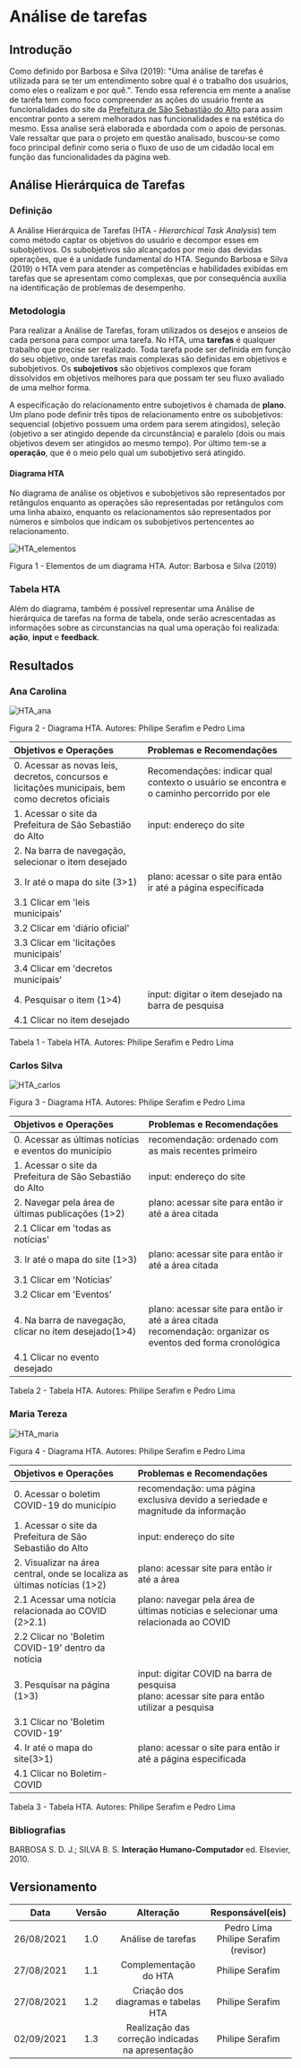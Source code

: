# Análise de tarefas

## Introdução

Como definido por Barbosa e Silva (2019): "Uma análise de tarefas é utilizada para se ter um entendimento sobre qual é o trabalho dos usuários, como eles o realizam e por quê.". Tendo essa referencia em mente a analise de taréfa tem como foco compreender as ações do usuário frente as funcionalidades do site da [Prefeitura de São Sebastião do Alto](http://ssalto.rj.gov.br/) para assim encontrar ponto a serem melhorados nas funcionalidades e na estética do mesmo. Essa analise será elaborada e abordada com o apoio de personas.
Vale ressaltar que para o projeto em questão analisado, buscou-se como foco principal definir como seria o fluxo de uso de um cidadão local em função das funcionalidades da página web.

## Análise Hierárquica de Tarefas

### Definição
A Análise Hierárquica de Tarefas (HTA - *Hierarchical Task Analysis*) tem como método captar os objetivos do usuário e decompor esses em subobjetivos. Os subobjetivos são alcançados por meio das devidas operações, que é a unidade fundamental do HTA. Segundo Barbosa e Silva (2019) o HTA vem para atender as competências e habilidades exibidas em tarefas que se apresentam como complexas, que por consequência auxilia na identificação de problemas de desempenho. 

### Metodologia
Para realizar a Análise de Tarefas, foram utilizados os desejos e anseios de cada persona para compor uma tarefa.
No HTA, uma <strong>tarefas</strong> é qualquer trabalho que precise ser realizado. Toda tarefa pode ser definida em função do seu objetivo, onde tarefas mais complexas são definidas em objetivos e subobjetivos. Os <strong>subojetivos</strong> são objetivos complexos que foram dissolvidos em objetivos melhores para que possam ter seu fluxo avaliado de uma melhor forma.

A especificação do relacionamento entre subojetivos é chamada de <strong>plano</strong>. Um plano pode definir três tipos de relacionamento entre os subobjetivos: sequencial (objetivo possuem uma ordem para serem atingidos), seleção (objetivo a ser atingido depende da circunstância) e paralelo (dois ou mais objetivos devem ser atingidos ao mesmo tempo). Por último tem-se a <strong>operação</strong>, que é o meio pelo qual um subobjetivo será atingido.

#### Diagrama HTA
No diagrama de análise os objetivos e subobjetivos são representados por retângulos enquanto as operações são representadas por retângulos com uma linha abaixo, enquanto os relacionamentos são representados por números e símbolos que indicam os subobjetivos pertencentes ao relacionamento.

![HTA_elementos](./../../assets/img/hta_elementos.png)

<figcaption>Figura 1 - Elementos de um diagrama HTA. Autor: Barbosa e Silva (2019)</figcaption>

### Tabela HTA
Além do diagrama, também é possível representar uma Análise de hierárquica de tarefas na forma de tabela, onde serão acrescentadas as informações sobre as circunstancias na qual uma operação foi realizada: <strong>ação</strong>, <strong>input</strong> e <strong>feedback</strong>.


## Resultados

### Ana Carolina
![HTA_ana](./../../assets/img/hta_ana.png)
<figcaption>Figura 2 - Diagrama HTA. Autores: Philipe Serafim e Pedro Lima</figcaption>


| Objetivos e Operações                                                                             | Problemas e Recomendações                                                                 |
| :------------------------------------------------------------------------------------------------ | :---------------------------------------------------------------------------------------- |
| 0. Acessar as novas leis, decretos, concursos e licitações municipais, bem como decretos oficiais | Recomendações: indicar qual contexto o usuário se encontra e o caminho percorrido por ele |
| 1. Acessar o site da Prefeitura de São Sebastião do Alto                                          | input: endereço do site                                                                   |
| 2. Na barra de navegação, selecionar o item desejado                                              |                                                                                           |
| 3. Ir até o mapa do site (3>1)                                                                    | plano: acessar o site para então ir até a página especificada                             |
| 3.1 Clicar em 'leis municipais'                                                                   |                                                                                           |
| 3.2 Clicar em 'diário oficial'                                                                    |                                                                                           |
| 3.3 Clicar em 'licitações municipais'                                                             |                                                                                           |
| 3.4 Clicar em 'decretos municipais'                                                               |                                                                                           |
| 4. Pesquisar o item (1>4)                                                                         | input: digitar o item desejado na barra de pesquisa                                       |
| 4.1 Clicar no item desejado                                                                       |                                                                                           |
<figcaption> Tabela 1 - Tabela HTA. Autores: Philipe Serafim e Pedro Lima</figcaption>


### Carlos Silva
![HTA_carlos](./../../assets/img/hta_carlos.png)
<figcaption>Figura 3 - Diagrama HTA. Autores: Philipe Serafim e Pedro Lima</figcaption>

| Objetivos e Operações                                    | Problemas e Recomendações                                                                                       |
| :------------------------------------------------------- | :-------------------------------------------------------------------------------------------------------------- |
| 0. Acessar as últimas notícias e eventos do município    | recomendação: ordenado com as mais recentes primeiro                                                            |
| 1. Acessar o site da Prefeitura de São Sebastião do Alto | input: endereço do site                                                                                         |
| 2. Navegar pela área de últimas publicações (1>2)        | plano: acessar site para então ir até a área citada                                                             |
| 2.1 Clicar em 'todas as notícias'                        |                                                                                                                 |
| 3. Ir até o mapa do site (1>3)                           | plano: acessar site para então ir até a área citada                                                             |
| 3.1 Clicar em 'Notícias'                                 |                                                                                                                 |
| 3.2 Clicar em 'Eventos'                                  |                                                                                                                 |
| 4. Na barra de navegação, clicar no item desejado(1>4)   | plano: acessar site para então ir até a área citada<br>recomendação: organizar os eventos ded forma cronológica |
| 4.1 Clicar no evento desejado                            |                                                                                                                 |
<figcaption> Tabela 2 - Tabela HTA. Autores: Philipe Serafim e Pedro Lima</figcaption>

### Maria Tereza
![HTA_maria](./../../assets/img/hta_maria.png)
<figcaption>Figura 4 - Diagrama HTA. Autores: Philipe Serafim e Pedro Lima</figcaption>


| Objetivos e Operações                                                     | Problemas e Recomendações                                                                       |
| :------------------------------------------------------------------------ | :---------------------------------------------------------------------------------------------- |
| 0. Acessar o boletim COVID-19 do município                                | recomendação: uma página exclusiva devido a seriedade e magnitude da informação                 |
| 1. Acessar o site da Prefeitura de São Sebastião do Alto                  | input: endereço do site                                                                         |
| 2. Visualizar na área central, onde se localiza as últimas notícias (1>2) | plano: acessar site para então ir até a área                                                    |
| 2.1 Acessar uma notícia relacionada ao COVID (2>2.1)                      | plano: navegar pela área de últimas notícias e selecionar uma relacionada ao COVID              |
| 2.2 Clicar no 'Boletim COVID-19' dentro da notícia                        |                                                                                                 |
| 3. Pesquisar na página (1>3)                                              | input: digitar COVID na barra de pesquisa<br>plano: acessar site para então utilizar a pesquisa |
| 3.1 Clicar no 'Boletim COVID-19'                                          |                                                                                                 |
| 4. Ir até o mapa do site(3>1)                                             | plano: acessar o site para então ir até a página especificada                                   |
| 4.1 Clicar no Boletim-COVID                                               |                                                                                                 |
<figcaption> Tabela 3 - Tabela HTA. Autores: Philipe Serafim e Pedro Lima</figcaption>



### Bibliografias

  BARBOSA S. D. J.; SILVA B. S. <strong>Interação Humano-Computador</strong> ed. Elsevier, 2010.

## Versionamento

|    Data    | Versão |                     Alteração                     |             Responsável(eis)             |
| :--------: | :----: | :-----------------------------------------------: | :--------------------------------------: |
| 26/08/2021 |  1.0   |                Análise de tarefas                 | Pedro Lima</br>Philipe Serafim (revisor) |
| 27/08/2021 |  1.1   |               Complementação do HTA               |             Philipe Serafim              |
| 27/08/2021 |  1.2   |        Criação dos diagramas e tabelas HTA        |             Philipe Serafim              |
| 02/09/2021 |  1.3   | Realização das correção indicadas na apresentação |             Philipe Serafim              |